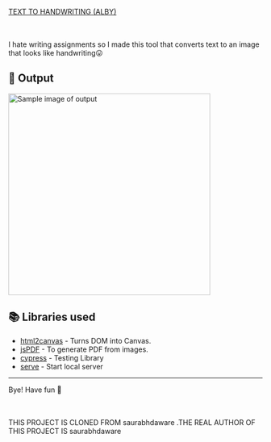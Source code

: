 <a href="https://albinpraveen.github.io/TEXT-TO-HANDWRITING-BY-ALBY/">TEXT TO HANDWRITING (ALBY) </a>

<br/><br/> I hate writing assignments so I made this tool that converts text to an image that looks like handwriting😛

</p>

## 🌠 Output

<img width="400" alt="Sample image of output" src="" />

## 📚 Libraries used

- [html2canvas](https://github.com/niklasvh/html2canvas) - Turns DOM into Canvas.
- [jsPDF](https://github.com/MrRio/jsPDF) - To generate PDF from images.
- [cypress](https://github.com/cypress-io/cypress) - Testing Library
- [serve](https://github.com/zeit/serve) - Start local server

---

Bye!
Have fun 🦄



<br/><br/> THIS PROJECT IS CLONED FROM saurabhdaware .THE REAL AUTHOR OF THIS PROJECT IS saurabhdaware
